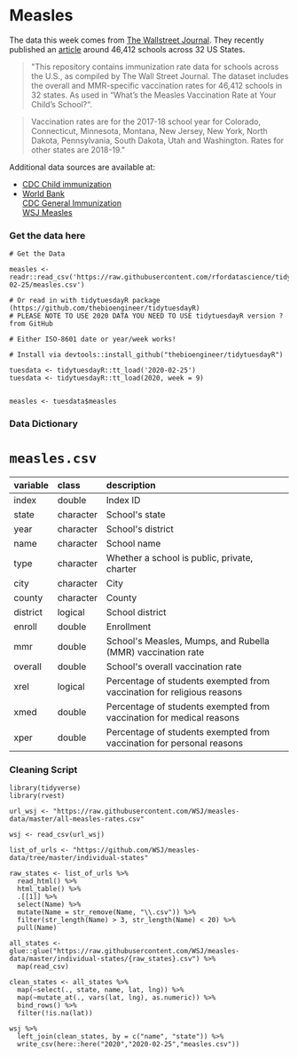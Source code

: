 # Measles

The data this week comes from [The Wallstreet Journal](https://github.com/WSJ/measles-data). They recently published an [article](https://www.wsj.com/graphics/school-measles-rate-map/) around 46,412 schools across 32 US States.

> "This repository contains immunization rate data for schools across the U.S., as compiled by The Wall Street Journal. The dataset includes the overall and MMR-specific vaccination rates for 46,412 schools in 32 states. As used in “What’s the Measles Vaccination Rate at Your Child’s School?“.

> Vaccination rates are for the 2017-18 school year for Colorado, Connecticut, Minnesota, Montana, New Jersey, New York, North Dakota, Pennsylvania, South Dakota, Utah and Washington. Rates for other states are 2018-19."

Additional data sources are available at:
* [CDC Child immunization](https://www.cdc.gov/vaccines/imz-managers/coverage/childvaxview/data-reports/mmr/trend/index.html)  
* [World Bank](https://data.worldbank.org/indicator/SH.IMM.MEAS?end=2018&locations=IT&start=1990&view=chart)  
[CDC General Immunization](https://www.cdc.gov/nchs/fastats/immunize.htm)  
[WSJ Measles](https://raw.githubusercontent.com/WSJ/measles-data/master/all-measles-rates.csv)  

### Get the data here

```{r}
# Get the Data

measles <- readr::read_csv('https://raw.githubusercontent.com/rfordatascience/tidytuesday/master/data/2020/2020-02-25/measles.csv')

# Or read in with tidytuesdayR package (https://github.com/thebioengineer/tidytuesdayR)
# PLEASE NOTE TO USE 2020 DATA YOU NEED TO USE tidytuesdayR version ? from GitHub

# Either ISO-8601 date or year/week works!

# Install via devtools::install_github("thebioengineer/tidytuesdayR")

tuesdata <- tidytuesdayR::tt_load('2020-02-25')
tuesdata <- tidytuesdayR::tt_load(2020, week = 9)


measles <- tuesdata$measles
```
### Data Dictionary

# `measles.csv`

|variable |class     |description |
|:--------|:---------|:-----------|
|index    |double    | Index ID |
|state    |character | School's state |
|year     |character | School's district|
|name     |character | School name|
|type     |character | Whether a school is public, private, charter |
|city     |character | City |
|county   |character | County |
|district |logical   | School district |
|enroll   |double    | Enrollment |
|mmr      |double    | School's Measles, Mumps, and Rubella (MMR) vaccination rate |
|overall  |double    | School's overall vaccination rate|
|xrel     |logical   | Percentage of students exempted from vaccination for religious reasons |
|xmed     |double    | Percentage of students exempted from vaccination for medical reasons |
|xper     |double    | Percentage of students exempted from vaccination for personal reasons |

### Cleaning Script

```{r}
library(tidyverse)
library(rvest)

url_wsj <- "https://raw.githubusercontent.com/WSJ/measles-data/master/all-measles-rates.csv"

wsj <- read_csv(url_wsj)

list_of_urls <- "https://github.com/WSJ/measles-data/tree/master/individual-states"

raw_states <- list_of_urls %>% 
  read_html() %>% 
  html_table() %>% 
  .[[1]] %>% 
  select(Name) %>% 
  mutate(Name = str_remove(Name, "\\.csv")) %>% 
  filter(str_length(Name) > 3, str_length(Name) < 20) %>% 
  pull(Name)

all_states <- glue::glue("https://raw.githubusercontent.com/WSJ/measles-data/master/individual-states/{raw_states}.csv") %>% 
  map(read_csv)

clean_states <- all_states %>% 
  map(~select(., state, name, lat, lng)) %>% 
  map(~mutate_at(., vars(lat, lng), as.numeric)) %>% 
  bind_rows() %>% 
  filter(!is.na(lat))

wsj %>% 
  left_join(clean_states, by = c("name", "state")) %>% 
  write_csv(here::here("2020","2020-02-25","measles.csv"))
  
```
